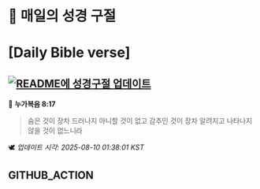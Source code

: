 # 🙏 매일의 성경 구절
# [Daily Bible verse]
## [![README에 성경구절 업데이트](https://github.com/DONGSUKA/first_test/actions/workflows/update-readme-bible.yml/badge.svg)](https://github.com/DONGSUKA/first_test/actions/workflows/update-readme-bible.yml)
<!-- START_BIBLE_VERSE -->
📖 **누가복음 8:17**
> 숨은 것이 장차 드러나지 아니할 것이 없고 감추인 것이 장차 알려지고 나타나지 않을 것이 없느니라

🕊️ _업데이트 시각: 2025-08-10 01:38:01 KST_
  <!-- END_BIBLE_VERSE -->
## GITHUB_ACTION
